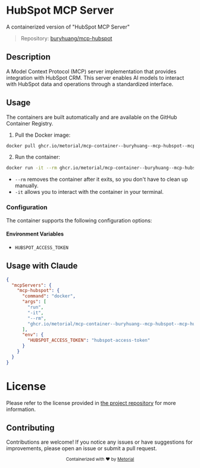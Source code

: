 
# HubSpot MCP Server

A containerized version of "HubSpot MCP Server"

> Repository: [buryhuang/mcp-hubspot](https://github.com/buryhuang/mcp-hubspot)

## Description

A Model Context Protocol (MCP) server implementation that provides integration with HubSpot CRM. This server enables AI models to interact with HubSpot data and operations through a standardized interface.


## Usage

The containers are built automatically and are available on the GitHub Container Registry.

1. Pull the Docker image:

```bash
docker pull ghcr.io/metorial/mcp-container--buryhuang--mcp-hubspot--mcp-hubspot
```

2. Run the container:

```bash
docker run -it --rm ghcr.io/metorial/mcp-container--buryhuang--mcp-hubspot--mcp-hubspot 
```

- `--rm` removes the container after it exits, so you don't have to clean up manually.
- `-it` allows you to interact with the container in your terminal.


### Configuration

The container supports the following configuration options:




#### Environment Variables

- `HUBSPOT_ACCESS_TOKEN`




## Usage with Claude

```json
{
  "mcpServers": {
    "mcp-hubspot": {
      "command": "docker",
      "args": [
        "run",
        "-it",
        "--rm",
        "ghcr.io/metorial/mcp-container--buryhuang--mcp-hubspot--mcp-hubspot"
      ],
      "env": {
        "HUBSPOT_ACCESS_TOKEN": "hubspot-access-token"
      }
    }
  }
}
```

# License

Please refer to the license provided in [the project repository](https://github.com/buryhuang/mcp-hubspot) for more information.

## Contributing

Contributions are welcome! If you notice any issues or have suggestions for improvements, please open an issue or submit a pull request.

<div align="center">
  <sub>Containerized with ❤️ by <a href="https://metorial.com">Metorial</a></sub>
</div>
  